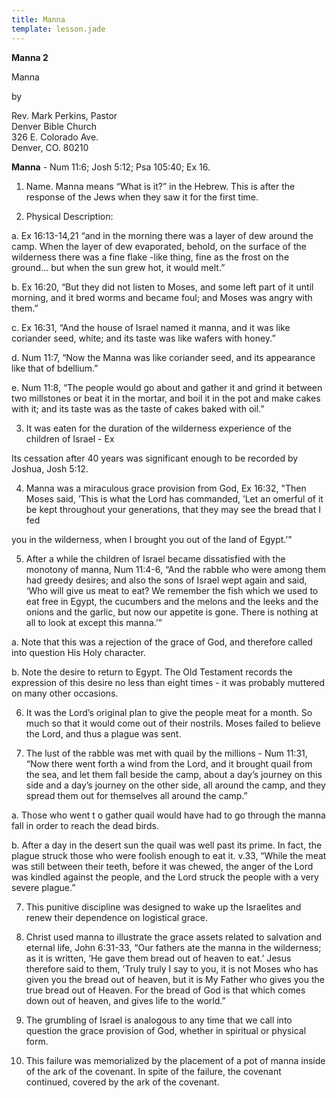 ```yaml
---
title: Manna
template: lesson.jade
---
```



**Manna 2**

Manna

by

Rev. Mark Perkins, Pastor  
Denver Bible Church  
326 E. Colorado Ave.  
Denver, CO. 80210

**Manna** - Num 11:6; Josh 5:12; Psa 105:40; Ex 16.

1. Name. Manna means “What is it?” in the Hebrew. This is after the
response of the Jews when they saw it for the first time.

2. Physical Description:

a. Ex 16:13-14,21 “and in the morning there was a layer of dew around
the camp. When the layer of dew evaporated, behold, on the surface of
the wilderness there was a fine flake -like thing, fine as the frost on
the ground… but when the sun grew hot, it would melt.”

b. Ex 16:20, “But they did not listen to Moses, and some left part of it
until morning, and it bred worms and became foul; and Moses was angry
with them.”

c. Ex 16:31, “And the house of Israel named it manna, and it was like
coriander seed, white; and its taste was like wafers with honey.”

d. Num 11:7, “Now the Manna was like coriander seed, and its appearance
like that of bdellium.”

e. Num 11:8, “The people would go about and gather it and grind it
between two millstones or beat it in the mortar, and boil it in the pot
and make cakes with it; and its taste was as the taste of cakes baked
with oil.”

3. It was eaten for the duration of the wilderness experience of the
children of Israel - Ex

Its cessation after 40 years was significant enough to be recorded by
Joshua, Josh 5:12.

4. Manna was a miraculous grace provision from God, Ex 16:32, "Then
Moses said, ’This is what the Lord has commanded, ’Let an omerful of it
be kept throughout your generations, that they may see the bread that I
fed

you in the wilderness, when I brought you out of the land of Egypt.’"

5. After a while the children of Israel became dissatisfied with the
monotony of manna, Num 11:4-6, “And the rabble who were among them had
greedy desires; and also the sons of Israel wept again and said, ‘Who
will give us meat to eat? We remember the fish which we used to eat free
in Egypt, the cucumbers and the melons and the leeks and the onions and
the garlic, but now our appetite is gone. There is nothing at all to
look at except this manna.’”

a. Note that this was a rejection of the grace of God, and therefore
called into question His Holy character.

b. Note the desire to return to Egypt. The Old Testament records the
expression of this desire no less than eight times - it was probably
muttered on many other occasions.

6. It was the Lord’s original plan to give the people meat for a month.
So much so that it would come out of their nostrils. Moses failed to
believe the Lord, and thus a plague was sent.

7. The lust of the rabble was met with quail by the millions - Num
11:31, “Now there went forth a wind from the Lord, and it brought quail
from the sea, and let them fall beside the camp, about a day’s journey
on this side and a day’s journey on the other side, all around the camp,
and they spread them out for themselves all around the camp.”

a. Those who went t o gather quail would have had to go through the
manna fall in order to reach the dead birds.

b. After a day in the desert sun the quail was well past its prime. In
fact, the plague struck those who were foolish enough to eat it. v.33,
“While the meat was still between their teeth, before it was chewed, the
anger of the Lord was kindled against the people, and the Lord struck
the people with a very severe plague.”

7. This punitive discipline was designed to wake up the Israelites and
renew their dependence on logistical grace.

8. Christ used manna to illustrate the grace assets related to salvation
and eternal life, John 6:31-33, “Our fathers ate the manna in the
wilderness; as it is written, ‘He gave them bread out of heaven to eat.’
Jesus therefore said to them, ’Truly truly I say to you, it is not Moses
who has given you the bread out of heaven, but it is My Father who gives
you the true bread out of Heaven. For the bread of God is that which
comes down out of heaven, and gives life to the world.”

9. The grumbling of Israel is analogous to any time that we call into
question the grace provision of God, whether in spiritual or physical
form.

10. This failure was memorialized by the placement of a pot of manna
inside of the ark of the covenant. In spite of the failure, the covenant
continued, covered by the ark of the covenant.

